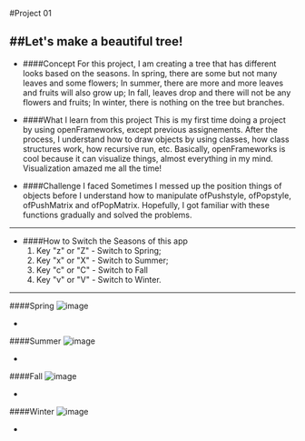 #Project 01

##Let's make a beautiful tree!
-----
* ####Concept
For this project, I am creating a tree that has different looks based on the seasons. In spring, there are some but not many leaves and some flowers; In summer, there are more and more leaves and fruits will also grow up; In fall, leaves drop and there will not be any flowers and fruits; In winter, there is nothing on the tree but branches.

* ####What I learn from this project
This is my first time doing a project by using openFrameworks, except previous assignements. After the process, I understand how to draw objects by using classes, how class structures work, how recursive run, etc. Basically, openFrameworks is cool because it can visualize things, almost everything in my mind. Visualization amazed me all the time!

* ####Challenge I faced
Sometimes I messed up the position things of objects before I understand how to manipulate ofPushstyle, ofPopstyle, ofPushMatrix and ofPopMatrix. Hopefully, I got familiar with these functions gradually and solved the problems.

-----
* ####How to Switch the Seasons of this app
	1. Key "z" or "Z" - Switch to Spring;
	2. Key "x" or "X" - Switch to Summer;
	3. Key "c" or "C" - Switch to Fall
	4. Key "v" or "V" - Switch to Winter.
	
-----
####Spring
![image](https://raw.githubusercontent.com/hungk901/CreativeCoding_oF_F15_KuoJui_Hung/master/Project01/screenshots/01_spring.png)

-

####Summer
![image](https://raw.githubusercontent.com/hungk901/CreativeCoding_oF_F15_KuoJui_Hung/master/Project01/screenshots/02_summer.png)

-

####Fall
![image](https://raw.githubusercontent.com/hungk901/CreativeCoding_oF_F15_KuoJui_Hung/master/Project01/screenshots/03_fall.png)

-

####Winter
![image](https://raw.githubusercontent.com/hungk901/CreativeCoding_oF_F15_KuoJui_Hung/master/Project01/screenshots/04_winter.png)




-